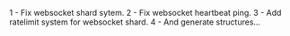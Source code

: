 1 - Fix websocket shard sytem.
2 - Fix websocket heartbeat ping.
3 - Add ratelimit system for websocket shard.
4 - And generate structures...